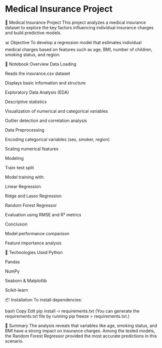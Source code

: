 # Medical Insurance Project

🏥 Medical Insurance Project
This project analyzes a medical insurance dataset to explore the key factors influencing individual insurance charges and build predictive models.

📊 Objective
To develop a regression model that estimates individual medical charges based on features such as age, BMI, number of children, smoking status, and region.

📁 Notebook Overview
Data Loading

Reads the insurance.csv dataset

Displays basic information and structure

Exploratory Data Analysis (EDA)

Descriptive statistics

Visualization of numerical and categorical variables

Outlier detection and correlation analysis

Data Preprocessing

Encoding categorical variables (sex, smoker, region)

Scaling numerical features

Modeling

Train-test split

Model training with:

Linear Regression

Ridge and Lasso Regression

Random Forest Regressor

Evaluation using RMSE and R² metrics

Conclusion

Model performance comparison

Feature importance analysis

🧰 Technologies Used
Python

Pandas

NumPy

Seaborn & Matplotlib

Scikit-learn

📦 Installation
To install dependencies:

bash
Copy
Edit
pip install -r requirements.txt
(You can generate the requirements.txt file by running pip freeze > requirements.txt.)

🧠 Summary
The analysis reveals that variables like age, smoking status, and BMI have a strong impact on insurance charges. Among the tested models, the Random Forest Regressor provided the most accurate predictions in this scenario.
